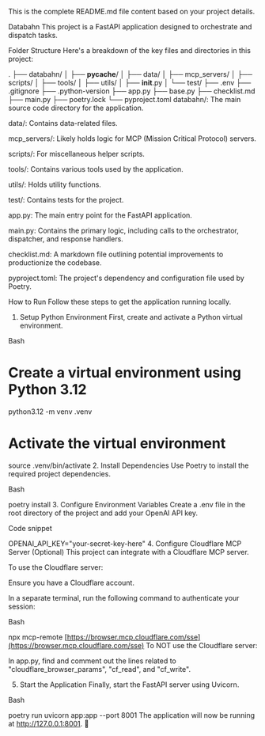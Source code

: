 This is the complete README.md file content based on your project details.

Databahn
This project is a FastAPI application designed to orchestrate and dispatch tasks.

Folder Structure
Here's a breakdown of the key files and directories in this project:

.
├── databahn/
│   ├── __pycache__/
│   ├── data/
│   ├── mcp_servers/
│   ├── scripts/
│   ├── tools/
│   ├── utils/
│   ├── __init__.py
│   └── test/
├── .env
├── .gitignore
├── .python-version
├── app.py
├── base.py
├── checklist.md
├── main.py
├── poetry.lock
└── pyproject.toml
databahn/: The main source code directory for the application.

data/: Contains data-related files.

mcp_servers/: Likely holds logic for MCP (Mission Critical Protocol) servers.

scripts/: For miscellaneous helper scripts.

tools/: Contains various tools used by the application.

utils/: Holds utility functions.

test/: Contains tests for the project.

app.py: The main entry point for the FastAPI application.

main.py: Contains the primary logic, including calls to the orchestrator, dispatcher, and response handlers.

checklist.md: A markdown file outlining potential improvements to productionize the codebase.

pyproject.toml: The project's dependency and configuration file used by Poetry.

How to Run
Follow these steps to get the application running locally.

1. Setup Python Environment
First, create and activate a Python virtual environment.

Bash

# Create a virtual environment using Python 3.12
python3.12 -m venv .venv

# Activate the virtual environment
source .venv/bin/activate
2. Install Dependencies
Use Poetry to install the required project dependencies.

Bash

poetry install
3. Configure Environment Variables
Create a .env file in the root directory of the project and add your OpenAI API key.

Code snippet

OPENAI_API_KEY="your-secret-key-here"
4. Configure Cloudflare MCP Server (Optional)
This project can integrate with a Cloudflare MCP server.

To use the Cloudflare server:

Ensure you have a Cloudflare account.

In a separate terminal, run the following command to authenticate your session:

Bash

npx mcp-remote [https://browser.mcp.cloudflare.com/sse](https://browser.mcp.cloudflare.com/sse)
To NOT use the Cloudflare server:

In app.py, find and comment out the lines related to "cloudflare_browser_params", "cf_read", and "cf_write".

5. Start the Application
Finally, start the FastAPI server using Uvicorn.

Bash

poetry run uvicorn app:app --port 8001
The application will now be running at http://127.0.0.1:8001. 🚀
